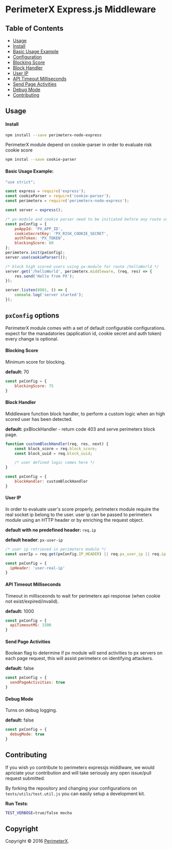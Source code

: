 # PerimeterX Express.js Middleware

## Table of Contents

* [Usage](#usage)
 * [Install](#usage-installation)
 * [Basic Usage Example](#basic-usage)
* [Configuration](#pxConfig)
 * [Blocking Score](#blockingScore)
 * [Block Handler](#blockHandler)
 * [User IP](#userIp)
 * [API Timeout Milliseconds](#apiTimeoutMS)
 * [Send Page Activities](#sendPageActivities)
 * [Debug Mode](#debugMode)
* [Contributing](#contributing)

## <a name="usage"></a> Usage

#### <a name="usage-installation"></a> Install

```bash
npm install --save perimeterx-node-express
```

PerimeterX module depend on cookie-parser in order to evaluate risk cookie score

```bash
npm instal --save cookie-parser
```

#### <a name="basic-usage"></a> Basic Usage Example:

```javascript
"use strict";

const express = require('express');
const cookieParser = require('cookie-parser');
const perimeterx = require('perimeterx-node-express');

const server = express();

/* px-module and cookie parser need to be initiated before any route usage */
const pxConfig = {
    pxAppId: 'PX_APP_ID',
    cookieSecretKey: 'PX_RISK_COOKIE_SECRET',
    authToken: 'PX_TOKEN',
    blockingScore: 60
};
perimeterx.init(pxConfig);
server.use(cookieParser());

/* block high scored users using px-module for route /helloWorld */
server.get('/helloWorld', perimeterx.middleware, (req, res) => {
    res.send('Hello from PX');
});

server.listen(8081, () => {
    console.log('server started');
});
```

## <a name="pxConfig"></a> `pxConfig` options

PerimeterX module comes with a set of default configurable configurations. expect for the manadatories (application id, cookie secret and auth token) every change is optional.

#### <a name="blockingScore"></a> Blocking Score 

Minimum score for blocking.

**default:** 70

```javascript
const pxConfig = {
    blockingScore: 75
}
```

#### <a name="blockHandler"></a> Block Handler 

Middleware function block handler, to perform a custom logic when an high scored user has been detected.

**default:** pxBlockHandler - return code 403 and serve perimeterx block page.

```javascript
function customBlockHandler(req, res, next) {
    const block_score = req.block_score;
    const block_uuid = req.block_uuid;

    /* user defined logic comes here */
}

const pxConfig = {
    blockHandler: customBlockHandler
}
```

#### <a name="userIp"></a> User IP

In order to evaluate user's score properly, perimeterx module require the real socket ip belong to the user.  user ip can be passed to perimeterx module using an HTTP header or by enriching the request object.

**default with no predefined header:** `req.ip`

**default header**: `px-user-ip`

```javascript
/* user ip retrieved in perimeterx module */
const userIp = req.get(pxConfig.IP_HEADER) || req.px_user_ip || req.ip;

const pxConfig = {
  ipHeader: 'user-real-ip'
}
```

#### <a name="apiTimeoutMS"></a> API Timeout Milliseconds 

Timeout in millisceonds to wait for perimeterx api response (when cookie not exist/expired/invalid).

**default:** 1000

```javascript
const pxConfig = {
  apiTimeoutMS: 1500
}
```

#### <a name="sendPageActivities"></a> Send Page Activities 

Boolean flag to determine if px module will send activities to px servers on each page request, this will assist perimeterx on identifying attackers.

**default:** false

```javascript
const pxConfig = {
  sendPageActivities: true
}
```

#### <a name="debugMode"></a> Debug Mode 

Turns on debug logging.

**default:** false

```javascript
const pxConfig = {
  debugMode: true
}
```

## <a name="contributing"></a> Contributing
If you wish yo contribute to perimeterx expressjs middlware, we would apriciate your contribution and will take seriously any open issue/pull request submitted. 

By forking the repository and changing your configurations on `tests/utils/test.util.js` you can easily setup a development kit.

**Run Tests**:

```bash
TEST_VERBOSE=true/false mocha
```

## Copyright

Copyright &copy; 2016 [PerimeterX](http://www.perimetrex.com).